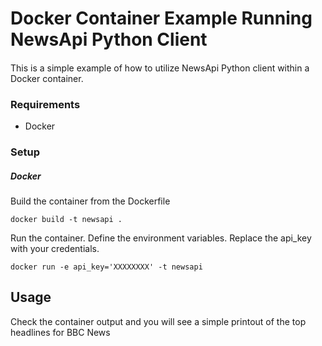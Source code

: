 # Docker Container Example Running NewsApi Python Client 

####

This is a simple example of how to utilize NewsApi Python client within a Docker container.

### Requirements

- Docker

### Setup 

##### Docker

Build the container from the Dockerfile
```commandline
docker build -t newsapi .
```

Run the container. Define the environment variables.
Replace the api_key with your credentials.

```commandline
docker run -e api_key='XXXXXXXX' -t newsapi
```


## Usage

Check the container output and you will see a simple printout of the top headlines
for BBC News
